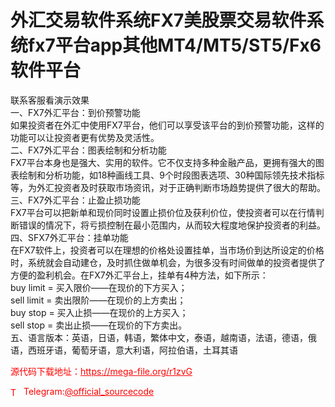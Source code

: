 # 外汇交易软件系统FX7美股票交易软件系统fx7平台app其他MT4/MT5/ST5/Fx6软件平台

联系客服看演示效果<br>一、FX7外汇平台：到价预警功能<br>如果投资者在外汇中使用FX7平台，他们可以享受该平台的到价预警功能，这样的功能可以让投资者更有优势及灵活性。<br>二、FX7外汇平台：图表绘制和分析功能<br>FX7平台本身也是强大、实用的软件。它不仅支持多种金融产品，更拥有强大的图表绘制和分析功能，如18种画线工具、9个时段图表选项、30种国际领先技术指标等，为外汇投资者及时获取市场资讯，对于正确判断市场趋势提供了很大的帮助。<br>三、FX7外汇平台：止盈止损功能<br>FX7平台可以把新单和现价同时设置止损价位及获利价位，使投资者可以在行情判断错误的情况下，将亏损控制在最小范围内，从而较大程度地保护投资者的利益。<br>四、SFX7外汇平台：挂单功能<br>在FX7软件上，投资者可以在理想的价格处设置挂单，当市场价到达所设定的价格时，系统就会自动建仓，及时抓住做单机会，为很多没有时间做单的投资者提供了方便的盈利机会。在FX7外汇平台上，挂单有4种方法，如下所示：<br>buy limit = 买入限价——在现价的下方买入；<br>sell limit = 卖出限阶——在现价的上方卖出；<br>buy stop = 买入止损——在现价的上方买入；<br>sell stop = 卖出止损——在现价的下方卖出。<br>五、语言版本：英语，日语，韩语，繁体中文，泰语，越南语，法语，德语，俄语，西班牙语，葡萄牙语，意大利语，阿拉伯语，土耳其语<br>


<p style="color: red;">源代码下载地址：<a href="https://mega-file.org/r1zvG" style="color: red;">https://mega-file.org/r1zvG</a></p><p style="color: red;"><img src="https://cdn-icons-png.flaticon.com/512/2111/2111646.png" alt="Telegram Icon" style="width: 16px; vertical-align: middle; margin-right: 5px;">Telegram:<a href="https://t.me/official_sourcecode" style="color: red;">@official_sourcecode</a></p>